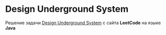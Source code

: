 # Design Underground System
Решение задачи [Design Underground System](https://leetcode.com/problems/design-underground-system/) c сайта **LeetCode** на языке **Java**